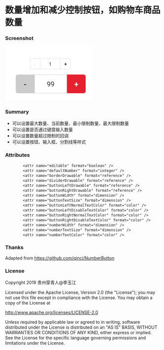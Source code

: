 # 数量增加和减少控制按钮，如购物车商品数量   

### Screenshot
![效果图](/screenshot.png)

###  Summary
- 可以设置最大数量、当前数量、最小限制数量、最大限制数量
- 可以设置是否通过键盘输入数量
- 可以设置数量超过限制的回调
- 可以设置按钮、输入框、分割线等样式

### Attributes
```text
        <attr name="editable" format="boolean" />
        <attr name="defaultNumber" format="integer" />
        <attr name="borderDrawable" format="reference" />
        <attr name="dividerDrawable" format="reference" />
        <attr name="buttonLeftDrawable" format="reference" />
        <attr name="buttonRightDrawable" format="reference" />
        <attr name="buttonWidth" format="dimension" />
        <attr name="buttonTextSize" format="dimension" />
        <attr name="buttonLeftNormalTextColor" format="color" />
        <attr name="buttonLeftDisableTextColor" format="color" />
        <attr name="buttonRightNormalTextColor" format="color" />
        <attr name="buttonRightDisableTextColor" format="color" />
        <attr name="numberWidth" format="dimension" />
        <attr name="numberTextSize" format="dimension" />
        <attr name="numberTextColor" format="color" />
```

### Thanks
Adapted from https://github.com/qinci/NumberButton

### License
Copyright 2019 贵州穿青人@李玉江

Licensed under the Apache License, Version 2.0 (the "License");
you may not use this file except in compliance with the License.
You may obtain a copy of the License at

   http://www.apache.org/licenses/LICENSE-2.0

Unless required by applicable law or agreed to in writing, software
distributed under the License is distributed on an "AS IS" BASIS,
WITHOUT WARRANTIES OR CONDITIONS OF ANY KIND, either express or implied.
See the License for the specific language governing permissions and
limitations under the License.
